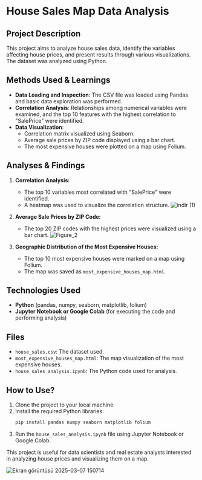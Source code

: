 # House Sales Map Data Analysis

## Project Description
This project aims to analyze house sales data, identify the variables affecting house prices, and present results through various visualizations. The dataset was analyzed using Python.

## Methods Used & Learnings
- **Data Loading and Inspection**: The CSV file was loaded using Pandas and basic data exploration was performed.
- **Correlation Analysis**: Relationships among numerical variables were examined, and the top 10 features with the highest correlation to "SalePrice" were identified.
- **Data Visualization**:
  - Correlation matrix visualized using Seaborn.
  - Average sale prices by ZIP code displayed using a bar chart.
  - The most expensive houses were plotted on a map using Folium.

## Analyses & Findings
1. **Correlation Analysis:**
   - The top 10 variables most correlated with "SalePrice" were identified.
   - A heatmap was used to visualize the correlation structure.
![indir (1)](https://github.com/user-attachments/assets/66c23697-ac1d-4680-a020-e8ed3f31fa0e)

2. **Average Sale Prices by ZIP Code:**
   - The top 20 ZIP codes with the highest prices were visualized using a bar chart.
![Figure_2](https://github.com/user-attachments/assets/4e1ac2eb-68f7-42dc-9372-c6ccf1cfbe05)


3. **Geographic Distribution of the Most Expensive Houses:**
   - The top 10 most expensive houses were marked on a map using Folium.
   - The map was saved as `most_expensive_houses_map.html`.

## Technologies Used
- **Python** (pandas, numpy, seaborn, matplotlib, folium)
- **Jupyter Notebook or Google Colab** (for executing the code and performing analysis)

## Files
- `house_sales.csv`: The dataset used.
- `most_expensive_houses_map.html`: The map visualization of the most expensive houses.
- `house_sales_analysis.ipynb`: The Python code used for analysis.

## How to Use?
1. Clone the project to your local machine.
2. Install the required Python libraries:
   ```sh
   pip install pandas numpy seaborn matplotlib folium
   ```
3. Run the `house_sales_analysis.ipynb` file using Jupyter Notebook or Google Colab.

This project is useful for data scientists and real estate analysts interested in analyzing house prices and visualizing them on a map.

![Ekran görüntüsü 2025-03-07 150714](https://github.com/user-attachments/assets/3ef4bd3d-fb2a-4115-a205-16dadacabc68)



